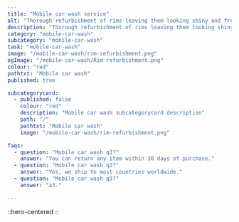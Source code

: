 ```yaml
---
title: "Mobile car wash service"
alt: "Thorough refurbishment of rims leaving them looking shiny and fresh"
description: "Thorough refurbishment of rims leaving them looking shiny and fresh"
category: "mobile-car-wash"
subcategory: "mobile-car-wash"
task: "mobile-car-wash"
image: "/mobile-car-wash/rim-refurbishment.png"
ogImage: "/mobile-car-wash/Rim refurbishment.png"
colour: "red"
pathtxt: "Mobile car wash"
published: true

subcategorycard:
  - published: false
    colour: "red"
    description: "Mobile car wash subcategorycard description"
    path: "/"
    pathtxt: "Mobile car wash"
    image: "/mobile-car-wash/rim-refurbishment.png"

faqs:
  - question: "Mobile car wash q1?"
    answer: "You can return any item within 30 days of purchase."
  - question: "Mobile car wash q2?"
    answer: "Yes, we ship to most countries worldwide."
  - question: "Mobile car wash q3?"
    answer: "a3."

---
```


::hero-centered
::